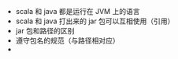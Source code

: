 
- scala 和 java 都是运行在 JVM 上的语言
- scala 和 java 打出来的 jar 包可以互相使用（引用）
- jar 包和路径的区别
- 遵守包名的规范（与路径相对应）
- 